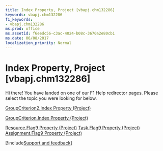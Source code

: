 ```yaml
---
title: Index Property, Project [vbapj.chm132286]
keywords: vbapj.chm132286
f1_keywords:
- vbapj.chm132286
ms.prod: office
ms.assetid: f6eedc56-c3ac-4024-b08c-3670a2e80cb1
ms.date: 06/08/2017
localization_priority: Normal
---
```



# Index Property, Project [vbapj.chm132286]

Hi there! You have landed on one of our F1 Help redirector pages. Please select the topic you were looking for below.

[GroupCriterion2.Index Property (Project)](https://msdn.microsoft.com/library/61f13c7e-4833-45d1-362a-91ea99b63505%28Office.15%29.aspx)

[GroupCriterion.Index Property (Project)](https://msdn.microsoft.com/library/6ceb92d1-ff15-b6f9-2d4c-d48f8eac608d%28Office.15%29.aspx)

[Resource.Flag9 Property (Project)](https://msdn.microsoft.com/library/f01bb999-4b23-cd2e-a817-141ec157ad7e%28Office.15%29.aspx)
[Task.Flag9 Property (Project)](https://msdn.microsoft.com/library/081c014b-b24d-e79e-88a0-707a3278ceef%28Office.15%29.aspx)
[Assignment.Flag9 Property (Project)](https://msdn.microsoft.com/library/516292ee-c93a-61ff-be24-c1e620d9088f%28Office.15%29.aspx)

[!include[Support and feedback](~/includes/feedback-boilerplate.md)]